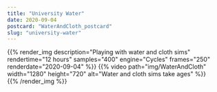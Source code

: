 ```yaml
---
title: "University Water"
date: 2020-09-04
postcard: "WaterAndCloth_postcard"
slug: "university-water"
---
```


{{% render_img
  description="Playing with water and cloth sims" 
  rendertime="12 hours" 
  samples="400" 
  engine="Cycles" 
  frames="250" 
  renderdate="2020-09-04" %}}
{{% video path="img/WaterAndCloth" width="1280" height="720" alt="Water and cloth sims take ages" %}}  
{{% /render_img %}}


